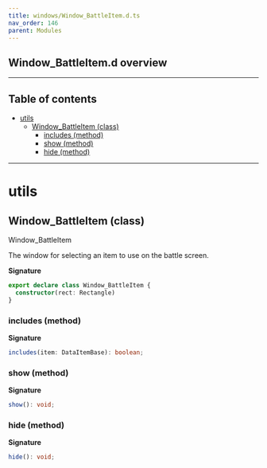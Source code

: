```yaml
---
title: windows/Window_BattleItem.d.ts
nav_order: 146
parent: Modules
---
```


## Window_BattleItem.d overview

---

<h2 class="text-delta">Table of contents</h2>

- [utils](#utils)
  - [Window_BattleItem (class)](#window_battleitem-class)
    - [includes (method)](#includes-method)
    - [show (method)](#show-method)
    - [hide (method)](#hide-method)

---

# utils

## Window_BattleItem (class)

Window_BattleItem

The window for selecting an item to use on the battle screen.

**Signature**

```ts
export declare class Window_BattleItem {
  constructor(rect: Rectangle)
}
```

### includes (method)

**Signature**

```ts
includes(item: DataItemBase): boolean;
```

### show (method)

**Signature**

```ts
show(): void;
```

### hide (method)

**Signature**

```ts
hide(): void;
```

